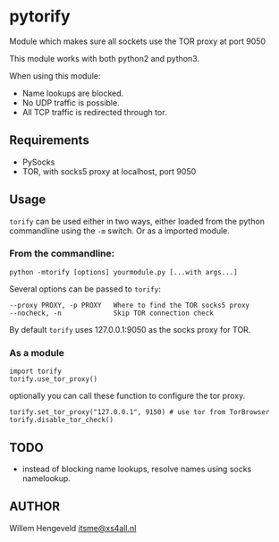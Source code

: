 # pytorify

Module which makes sure all sockets use the TOR proxy at port 9050

This module works with both python2 and python3.

When using this module:
 * Name lookups are blocked.
 * No UDP traffic is possible.
 * All TCP traffic is redirected through tor.

## Requirements

 * PySocks
 * TOR, with socks5 proxy at localhost, port 9050

## Usage

`torify` can be used either in two ways, either loaded from the
python commandline using the `-m` switch. Or as a imported module.


### From the commandline:

    python -mtorify [options] yourmodule.py [...with args...]

Several options can be passed to `torify`:

    --proxy PROXY, -p PROXY   Where to find the TOR socks5 proxy
    --nocheck, -n             Skip TOR connection check

By default `torify` uses 127.0.0.1:9050 as the socks proxy for TOR.


### As a module

    import torify
    torify.use_tor_proxy()

optionally you can call these function to configure the tor proxy.

    torify.set_tor_proxy("127.0.0.1", 9150) # use tor from TorBrowser
    torify.disable_tor_check()


## TODO

 * instead of blocking name lookups, resolve names using socks namelookup.


## AUTHOR

Willem Hengeveld <itsme@xs4all.nl>
